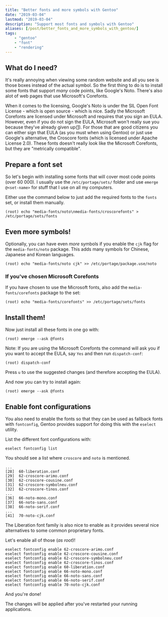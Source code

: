 ```yaml
---
title: "Better fonts and more symbols with Gentoo"
date: "2019-03-04"
lastmod: "2019-03-04"
description: "Support most fonts and symbols with Gentoo"
aliases: [/post/better_fonts_and_more_symbols_with_gentoo/]
tags:
    - "gentoo"
    - "font"
    - "rendering"
---
```


## What do I need?
It's really annoying when viewing some random website and all you see is those
boxes instead of the actual symbol. So the first thing to do is to install some
fonts that support _many_ code points, like Google's Noto. There's also alot of
web pages that use Microsoft's Corefonts.

When it comes to the licensing, Google's Noto is under the SIL Open Font
License - which is open source - which is nice. Sadly the Microsoft Corefonts
are licensed under Microsoft and requires that you sign an EULA. However, even
if you do not sign the EULA, Microsoft won't really sue you because they've already given
up([1](https://en.wikipedia.org/wiki/Core_fonts_for_the_Web#Program_termination_and_software_licence_agreement_issues)).
For those that are good citizens you can either sign that EULA (as you must when
using Gentoo) or just use Google's alternative, the Croscore fonts (which is
licensed under Apache License 2.0). These fonts doesn't really look like the
Microsoft Corefonts, but they are "metrically compatible".

## Prepare a font set
So let's begin with installing some fonts that will cover most code points (over
60 000). I usually use the `/etc/portage/sets/` folder and use `emerge
@<set-name>` for stuff that I use on all my computers.

Either use the command below to just add the required fonts to the `fonts` set,
or install them manually.
```
(root) echo "media-fonts/noto\nmedia-fonts/croscorefonts" > /etc/portage/sets/fonts
```

## Even more symbols!
Optionally, you can have even _more_ symbols if you enable the `cjk` flag for
the `media-fonts/noto` package. This adds many symbols for Chinese, Japanese and
Korean languages.

```
(root) echo "media-fonts/noto cjk" >> /etc/portage/package.use/noto
```

### If you've chosen Microsoft Corefonts
If you have chosen to use the Microsoft fonts, also add the
`media-fonts/corefonts` package to the set:
```
(root) echo "media-fonts/corefonts" >> /etc/portage/sets/fonts
```

## Install them!
Now just install all these fonts in one go with:
```
(root) emerge --ask @fonts
```

Note: If you are using the Microsoft Corefonts the command will ask you if you
want to accept the EULA, say `Yes` and then run `dispatch-conf`:
```
(root) dispatch-conf
```

Press `u` to use the suggested changes (and therefore accepting the EULA).

And now you can try to install again:
```
(root) emerge --ask @fonts
```

## Enable font configurations
You also need to enable the fonts so that they can be used as fallback fonts
with `fontconfig`, Gentoo provides support for doing this with the `eselect`
utility.

List the different font configurations with:
```
eselect fontconfig list
```

You should see a list where `croscore` and `noto` is mentioned.
```
...
[28]  60-liberation.conf
[29]  62-croscore-arimo.conf
[30]  62-croscore-cousine.conf
[31]  62-croscore-symbolneu.conf
[32]  62-croscore-tinos.conf
...
[36]  66-noto-mono.conf
[37]  66-noto-sans.conf
[38]  66-noto-serif.conf
...
[41]  70-noto-cjk.conf
```

The Liberation font family is also nice to enable as it provides several nice
alternatives to some common proprietary fonts.

Let's enable all of those (_as root_)!
```
eselect fontconfig enable 62-croscore-arimo.conf
eselect fontconfig enable 62-croscore-cousine.conf
eselect fontconfig enable 62-croscore-symbolneu.conf
eselect fontconfig enable 62-croscore-tinos.conf
eselect fontconfig enable 60-liberation.conf
eselect fontconfig enable 66-noto-mono.conf
eselect fontconfig enable 66-noto-sans.conf
eselect fontconfig enable 66-noto-serif.conf
eselect fontconfig enable 70-noto-cjk.conf
```

And you're done!

The changes will be applied after you've restarted your running applications.
